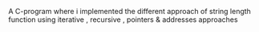 A C-program where i implemented the different approach of string length function using iterative , recursive , pointers & addresses approaches
